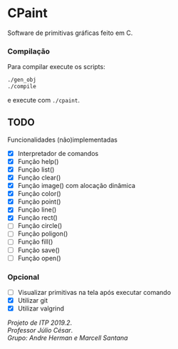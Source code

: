 # CPaint

Software de primitivas gráficas feito em C.

### Compilação
Para compilar execute os scripts:
```bash
./gen_obj
./compile
```
e execute com `./cpaint`.

## TODO
Funcionalidades (não)implementadas
* [x] Interpretador de comandos
* [x] Função help()
* [x] Função list()
* [x] Função clear()
* [x] Função image() com alocação dinâmica
* [x] Função color()
* [x] Função point()
* [x] Função line()
* [x] Função rect()
* [ ] Função circle()
* [ ] Função poligon()
* [ ] Função fill()
* [ ] Função save()
* [ ] Função open()

### Opcional
* [ ] Visualizar primitivas na tela após executar comando
* [x] Utilizar git
* [x] Utilizar valgrind

*Projeto de ITP 2019.2*.  
*Professor Júlio César*.  
*Grupo: Andre Herman e Marcell Santana*
